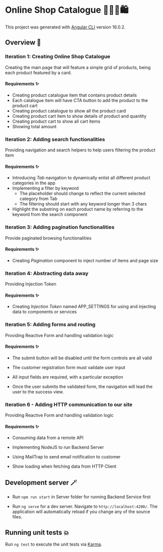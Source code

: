 # Online Shop Catalogue 👩🏼‍💻🛍

This project was generated with [Angular CLI](https://github.com/angular/angular-cli) version 16.0.2.

## Overview 🎉

### Iteration 1: Creating Online Shop Catalogue

Creating the main page that will feature a simple grid of products, being each product featured by a card.

#### Requirements ✨

- Creating product catalogue item that contains product details
- Each catalogue item will have CTA button to add the product to the product cart
- Creating product catalogue to show all the product card
- Creating product cart item to show details of product and quantity
- Creating product cart to show all cart items
- Showing total amount

### Iteration 2: Adding search functionalities

Providing navigation and search helpers to help users filtering the product item

#### Requirements ✨

- Introducing _Tab_ navigation to dynamically enlist all different product categories in the app
- Implementing a filter by keyword
  - The placeholder should change to reflect the current selected category from Tab
  - The filtering should start with any keyword longer than 3 chars
- Highlight the substring on each product name by referring to the keyword from the search component

### Iteration 3: Adding pagination functionalities

Provide paginated browsing functionalities

#### Requirements ✨

- Creating _Pagination_ component to inject number of items and page size

### Iteration 4: Abstracting data away

Providing Injection Token

#### Requirements ✨

- Creating _Injection Token_ named APP_SETTINGS for using and injecting data to components or services

### Iteration 5: Adding forms and routing

Providing Reactive Form and handling validation logic

#### Requirements ✨

- The submit button will be disabled until the form controls are all valid

- The customer registration form must validate user input

- All input fields are required, with a particular exception

- Once the user submits the validated form, the navigation will lead the user to the success view.

### Iteration 6 - Adding HTTP communication to our site

Providing Reactive Form and handling validation logic

#### Requirements ✨

- Consuming data from a remote API

- Implementing NodeJS to run Backend Server

- Using MailTrap to send email notification to customer

- Show loading when fetching data from HTTP Client

## Development server 🪄

- Run `npm run start` in Server folder for running Backend Service first

- Run `ng serve` for a dev server. Navigate to `http://localhost:4200/`. The application will automatically reload if you change any of the source files.

## Running unit tests 💥

Run `ng test` to execute the unit tests via [Karma](https://karma-runner.github.io).
